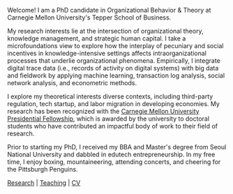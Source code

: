 Welcome! I am a PhD candidate in Organizational Behavior & Theory at Carnegie Mellon University's Tepper School of Business.

My research interests lie at the intersection of organizational theory, knowledge management, and strategic human capital. I take a microfoundations view to explore how the interplay of pecuniary and social incentives in knowledge-intensive settings affects intraorganizational processes that underlie organizational phenomena. Empirically, I integrate digital trace data (i.e., records of activity on digital systems) with big data and fieldwork by applying machine learning, transaction log analysis, social network analysis, and econometric methods. 

I explore my theoretical interests diverse contexts, including third-party regulation, tech startup, and labor migration in developing economies. My research has been recognized with the [Carnegie Mellon University Presidential Fellowship](https://www.cmu.edu/tepper/news/stories/2021/april/phd-fellowships-awarded.html), which is awarded by the university to doctoral students who have contributed an impactful body of work to their field of research.

Prior to starting my PhD, I received my BBA and Master's degree from Seoul National University and dabbled in edutech entrepreneurship. In my free time, I enjoy boxing, mountaineering, attending concerts, and cheering for the Pittsburgh Penguins.

[Research](./research.html) | [Teaching](./teaching.html) | [CV](./CV.html)  
